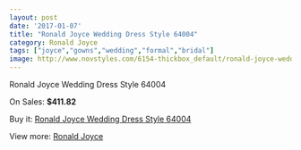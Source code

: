```yaml
---
layout: post
date: '2017-01-07'
title: "Ronald Joyce Wedding Dress Style 64004"
category: Ronald Joyce
tags: ["joyce","gowns","wedding","formal","bridal"]
image: http://www.novstyles.com/6154-thickbox_default/ronald-joyce-wedding-dress-style-64004.jpg
---
```

Ronald Joyce Wedding Dress Style 64004

On Sales: **$411.82**
<a href="https://www.novstyles.com/en/ronald-joyce/3985-ronald-joyce-wedding-dress-style-64004.html"><amp-img layout="responsive" width="600" height="600" src="//www.novstyles.com/6154-thickbox_default/ronald-joyce-wedding-dress-style-64004.jpg" alt="Ronald Joyce Wedding Dress Style 64004 0" /></a>

Buy it: [Ronald Joyce Wedding Dress Style 64004](https://www.novstyles.com/en/ronald-joyce/3985-ronald-joyce-wedding-dress-style-64004.html "Ronald Joyce Wedding Dress Style 64004")

View more: [Ronald Joyce](https://www.novstyles.com/en/21-ronald-joyce "Ronald Joyce")